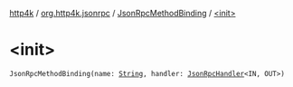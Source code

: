 [http4k](../../index.md) / [org.http4k.jsonrpc](../index.md) / [JsonRpcMethodBinding](index.md) / [&lt;init&gt;](./-init-.md)

# &lt;init&gt;

`JsonRpcMethodBinding(name: `[`String`](https://kotlinlang.org/api/latest/jvm/stdlib/kotlin/-string/index.html)`, handler: `[`JsonRpcHandler`](../-json-rpc-handler.md)`<IN, OUT>)`